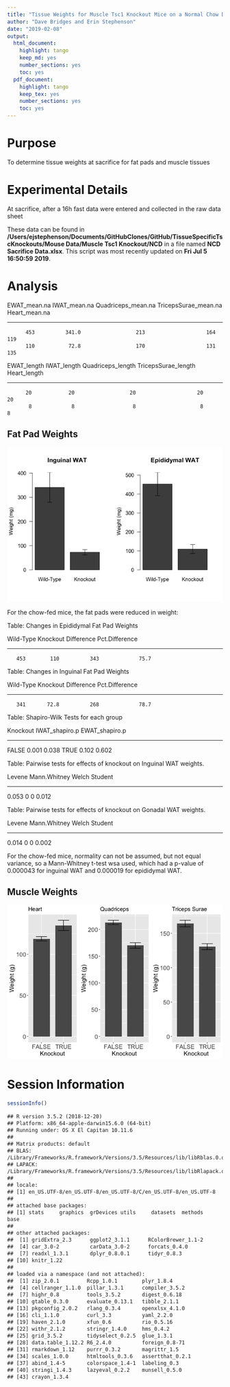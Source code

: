 ```yaml
---
title: "Tissue Weights for Muscle Tsc1 Knockout Mice on a Normal Chow Diet"
author: "Dave Bridges and Erin Stephenson"
date: "2019-02-08"
output:
  html_document:
    highlight: tango
    keep_md: yes
    number_sections: yes
    toc: yes
  pdf_document:
    highlight: tango
    keep_tex: yes
    number_sections: yes
    toc: yes
---
```




# Purpose

To determine tissue weights at sacrifice for fat pads and muscle tissues

# Experimental Details

At sacrifice, after a 16h fast data were entered and collected in the raw data sheet




These data can be found in **/Users/ejstephenson/Documents/GitHubClones/GitHub/TissueSpecificTscKnockouts/Mouse Data/Muscle Tsc1 Knockout/NCD** in a file named **NCD Sacrifice Data.xlsx**.  This script was most recently updated on **Fri Jul  5 16:50:59 2019**.

# Analysis


 EWAT_mean.na   IWAT_mean.na   Quadriceps_mean.na   TricepsSurae_mean.na   Heart_mean.na
-------------  -------------  -------------------  ---------------------  --------------
          453          341.0                  213                    164             119
          110           72.8                  170                    131             135



 EWAT_length   IWAT_length   Quadriceps_length   TricepsSurae_length   Heart_length
------------  ------------  ------------------  --------------------  -------------
          20            20                  20                    20             20
           8             8                   8                     8              8

## Fat Pad Weights

![Weights of Fat Pads at Sacrifice](figures/wat-weights-1.png)

For the chow-fed mice, the fat pads were reduced in weight:


Table: Changes in Epididymal Fat Pad Weights

 Wild-Type   Knockout   Difference   Pct.Difference
----------  ---------  -----------  ---------------
       453        110          343             75.7



Table: Changes in Inguinal Fat Pad Weights

 Wild-Type   Knockout   Difference   Pct.Difference
----------  ---------  -----------  ---------------
       341       72.8          268             78.7


Table: Shapiro-Wilk Tests for each group

Knockout    IWAT_shapiro.p   EWAT_shapiro.p
---------  ---------------  ---------------
FALSE                0.001            0.038
TRUE                 0.102            0.602



Table: Pairwise tests for effects of knockout on Inguinal WAT weights.

 Levene   Mann.Whitney   Welch   Student
-------  -------------  ------  --------
  0.053              0       0     0.012



Table: Pairwise tests for effects of knockout on Gonadal WAT weights.

 Levene   Mann.Whitney   Welch   Student
-------  -------------  ------  --------
  0.014              0       0     0.002

For the chow-fed mice, normality can not be assumed, but not equal variance, so a Mann-Whitney t-test wsa used, which had a p-value of 0.000043 for inguinal WAT and 0.000019 for epididymal WAT.

## Muscle Weights

![Weights of Muscle Depots at Sacrifice](figures/muscle-weights-1.png)

# Session Information


```r
sessionInfo()
```

```
## R version 3.5.2 (2018-12-20)
## Platform: x86_64-apple-darwin15.6.0 (64-bit)
## Running under: OS X El Capitan 10.11.6
## 
## Matrix products: default
## BLAS: /Library/Frameworks/R.framework/Versions/3.5/Resources/lib/libRblas.0.dylib
## LAPACK: /Library/Frameworks/R.framework/Versions/3.5/Resources/lib/libRlapack.dylib
## 
## locale:
## [1] en_US.UTF-8/en_US.UTF-8/en_US.UTF-8/C/en_US.UTF-8/en_US.UTF-8
## 
## attached base packages:
## [1] stats     graphics  grDevices utils     datasets  methods   base     
## 
## other attached packages:
##  [1] gridExtra_2.3      ggplot2_3.1.1      RColorBrewer_1.1-2
##  [4] car_3.0-2          carData_3.0-2      forcats_0.4.0     
##  [7] readxl_1.3.1       dplyr_0.8.0.1      tidyr_0.8.3       
## [10] knitr_1.22        
## 
## loaded via a namespace (and not attached):
##  [1] zip_2.0.1         Rcpp_1.0.1        plyr_1.8.4       
##  [4] cellranger_1.1.0  pillar_1.3.1      compiler_3.5.2   
##  [7] highr_0.8         tools_3.5.2       digest_0.6.18    
## [10] gtable_0.3.0      evaluate_0.13.1   tibble_2.1.1     
## [13] pkgconfig_2.0.2   rlang_0.3.4       openxlsx_4.1.0   
## [16] cli_1.1.0         curl_3.3          yaml_2.2.0       
## [19] haven_2.1.0       xfun_0.6          rio_0.5.16       
## [22] withr_2.1.2       stringr_1.4.0     hms_0.4.2        
## [25] grid_3.5.2        tidyselect_0.2.5  glue_1.3.1       
## [28] data.table_1.12.2 R6_2.4.0          foreign_0.8-71   
## [31] rmarkdown_1.12    purrr_0.3.2       magrittr_1.5     
## [34] scales_1.0.0      htmltools_0.3.6   assertthat_0.2.1 
## [37] abind_1.4-5       colorspace_1.4-1  labeling_0.3     
## [40] stringi_1.4.3     lazyeval_0.2.2    munsell_0.5.0    
## [43] crayon_1.3.4
```
